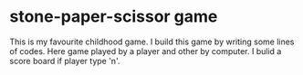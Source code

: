 # stone-paper-scissor game
This is my favourite childhood game. I build this game by writing some lines of codes. Here game played by a player and other by computer. I bulid a score board if player type 'n'.
